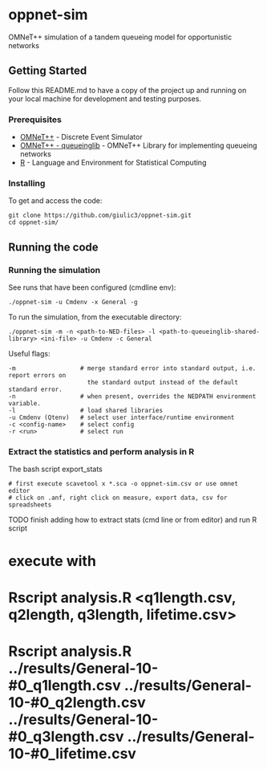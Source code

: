 # oppnet-sim
OMNeT++ simulation of a tandem queueing model for opportunistic networks

## Getting Started

Follow this README.md to have a copy of the project up and running on your local machine for development and testing purposes.

### Prerequisites

* [OMNeT++](https://omnetpp.org/) - Discrete Event Simulator
* [OMNeT++ - queueinglib](https://github.com/shigeya/omnetpp/tree/master/samples/queueinglib) - OMNeT++ Library for implementing queueing networks
* [R](https://www.r-project.org/) - Language and Environment for Statistical Computing


### Installing

To get and access the code:


```
git clone https://github.com/giulic3/oppnet-sim.git
cd oppnet-sim/

```

## Running the code

### Running the simulation


See runs that have been configured (cmdline env):
```
./oppnet-sim -u Cmdenv -x General -g
```
To run the simulation, from the executable directory:

```
./oppnet-sim -m -n <path-to-NED-files> -l <path-to-queueinglib-shared-library> <ini-file> -u Cmdenv -c General

```

Useful flags:
```
-m                  # merge standard error into standard output, i.e. report errors on
                      the standard output instead of the default standard error.
-n                  # when present, overrides the NEDPATH environment variable.
-l                  # load shared libraries
-u Cmdenv (Qtenv)   # select user interface/runtime environment
-c <config-name>    # select config
-r <run>            # select run

```

### Extract the statistics and perform analysis in R

The bash script export_stats
```
# first execute scavetool x *.sca -o oppnet-sim.csv or use omnet editor
# click on .anf, right click on measure, export data, csv for spreadsheets
```

TODO finish adding how to extract stats (cmd line or from editor) and run R script

# execute with
# Rscript analysis.R <q1length.csv, q2length, q3length, lifetime.csv>
# Rscript analysis.R ../results/General-10-#0_q1length.csv ../results/General-10-#0_q2length.csv ../results/General-10-#0_q3length.csv ../results/General-10-#0_lifetime.csv
